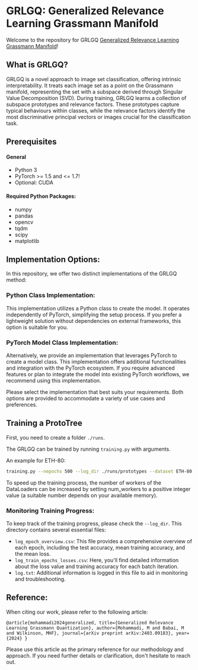 # GRLGQ: Generalized Relevance Learning Grassmann Manifold

Welcome to the repository for GRLGQ  [Generalized Relevance Learning Grassmann Manifold](https://arxiv.org/abs/2403.09183)!

## What is GRLGQ?

GRLGQ is a novel approach to image set classification, offering intrinsic interpretability. It treats each image set as a point on the Grassmann manifold, representing the set with a subspace derived through Singular Value Decomposition (SVD). During training, GRLGQ learns a collection of subspace prototypes and relevance factors. These prototypes capture typical behaviours within classes, while the relevance factors identify the most discriminative principal vectors or images crucial for the classification task.

## Prerequisites

#### General

- Python 3
- PyTorch >= 1.5 and <= 1.7!
- Optional: CUDA

#### Required Python Packages:

- numpy
- pandas
- opencv
- tqdm
- scipy
- matplotlib

## Implementation Options:

In this repository, we offer two distinct implementations of the GRLGQ method:

### Python Class Implementation:

This implementation utilizes a Python class to create the model. It operates independently of PyTorch, simplifying the setup process. If you prefer a lightweight solution without dependencies on external frameworks, this option is suitable for you.

### PyTorch Model Class Implementation:

Alternatively, we provide an implementation that leverages PyTorch to create a model class. This implementation offers additional functionalities and integration with the PyTorch ecosystem. If you require advanced features or plan to integrate the model into existing PyTorch workflows, we recommend using this implementation.

Please select the implementation that best suits your requirements. Both options are provided to accommodate a variety of use cases and preferences.


## Training a ProtoTree

First, you need to create a folder `./runs`.

The GRLGQ can be trained by running `training.py` with arguments.

An example for ETH-80: 

```bash
training.py --nepochs 500 --log_dir ./runs/prototypes --dataset ETH-80 --dim_of_subspace 10 --num_of_protos 1 --lr_protos 0.01 --lr_rel 0.0001 --batch_size_train 1 --cost_fun identity --milestones 100,200,300,400,500
```

To speed up the training process, the number of workers of the DataLoaders can be increased by setting num_workers to a positive integer value (a suitable number depends on your available memory).

### Monitoring Training Progress:

To keep track of the training progress, please check the `--log_dir`. This directory contains several essential files:

- `log_epoch_overview.csv`: This file provides a comprehensive overview of each epoch, including the test accuracy, mean training accuracy, and the mean loss.
- `log_train_epochs_losses.csv`: Here, you'll find detailed information about the loss value and training accuracy for each batch iteration.
- `log.txt`: Additional information is logged in this file to aid in monitoring and troubleshooting.


## Reference:

When citing our work, please refer to the following article:

`
@article{mohammadi2024generalized,
  title={Generalized Relevance Learning Grassmann Quantization},
  author={Mohammadi, M and Babai, M and Wilkinson, MHF},
  journal={arXiv preprint arXiv:2403.09183},
  year={2024}
}
`

Please use this article as the primary reference for our methodology and approach. If you need further details or clarification, don't hesitate to reach out.

